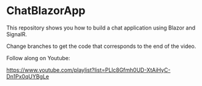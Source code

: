 # ChatBlazorApp
This repository shows you how to build a chat application using Blazor and SignalR.

Change branches to get the code that corresponds to the end of the video.

Follow along on Youtube:

https://www.youtube.com/playlist?list=PLlc8Gfmh0UD-XtAiHyC-Dn1Px0qUYBgLe
